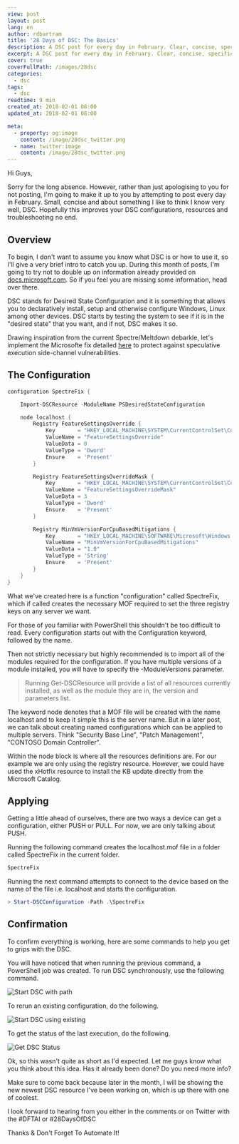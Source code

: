 ```yaml
---
view: post
layout: post
lang: en
author: rdbartram
title: '28 Days of DSC: The Basics'
description: A DSC post for every day in February. Clear, concise, specific DSC posts which will hopefully improve your DSC configurations, resources and troubleshooting no end.
excerpt: A DSC post for every day in February. Clear, concise, specific DSC posts which will hopefully improve your DSC configurations, resources and troubleshooting no end.
cover: true
coverFullPath: /images/28dsc
categories:
  - dsc
tags:
  - dsc
readtime: 9 min
created_at: 2018-02-01 08:00
updated_at: 2018-02-01 08:00

meta:
  - property: og:image
    content: /image/28dsc_twitter.png
  - name: twitter:image
    content: /image/28dsc_twitter.png
---
```


Hi Guys,

Sorry for the long absence. However, rather than just apologising to you for not posting, I'm going to make it up to you by attempting to post every day in February. Small, concise and about something I like to think I know very well, DSC. Hopefully this improves your DSC configurations, resources and troubleshooting no end.

## Overview

To begin, I don't want to assume you know what DSC is or how to use it, so I'll give a very brief intro to catch you up. During this month of posts, I'm going to try not to double up on information already provided on [docs.microsoft.com](https://docs.microsoft.com/en-us/powershell/dsc/overview). So if you feel you are missing some information, head over there.

DSC stands for Desired State Configuration and it is something that allows you to declaratively install, setup and otherwise configure Windows, Linux among other devices. DSC starts by testing the system to see if it is in the "desired state" that you want, and if not, DSC makes it so.

Drawing inspiration from the current Spectre/Meltdown debarkle, let's implement the Microsofte fix detailed [here](https://support.microsoft.com/en-us/help/4072698/windows-server-guidance-to-protect-against-the-speculative-execution) to protect against speculative execution side-channel vulnerabilities.

## The Configuration

```powershell
configuration SpectreFix {

    Import-DSCResource -ModuleName PSDesiredStateConfiguration

    node localhost {
        Registry FeatureSettingsOverride {
            Key       = "HKEY_LOCAL_MACHINE\SYSTEM\CurrentControlSet\Control\Session Manager\Memory Management"
            ValueName = "FeatureSettingsOverride"
            ValueData = 0
            ValueType = 'Dword'
            Ensure    = 'Present'
        }

        Registry FeatureSettingsOverrideMask {
            Key       = "HKEY_LOCAL_MACHINE\SYSTEM\CurrentControlSet\Control\Session Manager\Memory Management"
            ValueName = "FeatureSettingsOverrideMask"
            ValueData = 3
            ValueType = 'Dword'
            Ensure    = 'Present'
        }

        Registry MinVmVersionForCpuBasedMitigations {
            Key       = "HKEY_LOCAL_MACHINE\SOFTWARE\Microsoft\Windows NT\CurrentVersion\Virtualization"
            ValueName = "MinVmVersionForCpuBasedMitigations"
            ValueData = "1.0"
            ValueType = 'String'
            Ensure    = 'Present'
        }
    }
}
```

What we've created here is a function "configuration" called SpectreFix, which if called creates the necessary MOF required to set the three registry keys on any server we want.

For those of you familiar with PowerShell this shouldn't be too difficult to read. Every configuration starts out with the Configuration keyword, followed by the name.

Then not strictly necessary but highly recommended is to import all of the modules required for the configuration. If you have multiple versions of a module installed, you will have to specify the -ModuleVersions parameter.

> <lazy-load tag="img" :data="{ src: 'https://i1.wp.com/icons.iconarchive.com/icons/graphicloads/100-flat/256/info-icon.png?w=75', alt: 'warning icon', width:75, style:'float:left; margin: 0 15px 0 0' }" /> Running Get-DSCResource will provide a list of all resources currently installed, as well as the module they are in, the version and parameters list.

The keyword node denotes that a MOF file will be created with the name localhost and to keep it simple this is the server name. But in a later post, we can talk about creating named configurations which can be applied to multiple servers. Think "Security Base Line", "Patch Management", "CONTOSO Domain Controller".

Within the node block is where all the resources definitions are. For our example we are only using the registry resource. However, we could have used the xHotfix resource to install the KB update directly from the Microsoft Catalog.

## Applying

Getting a little ahead of ourselves, there are two ways a device can get a configuration, either PUSH or PULL. For now, we are only talking about PUSH.

Running the following command creates the localhost.mof file in a folder called SpectreFix in the current folder.

```powershell
SpectreFix
```

Running the next command attempts to connect to the device based on the name of the file i.e. localhost and starts the configuration.

```powershell
> Start-DSCConfiguration -Path .\SpectreFix
```

## Confirmation

To confirm everything is working, here are some commands to help you get to grips with the DSC.

You will have noticed that when running the previous command, a PowerShell job was created. To run DSC synchronously, use the following command.

![Start DSC with path](./images/startdscpath.png)

To rerun an existing configuration, do the following.

![Start DSC using existing](./images/startdscuse.png)

To get the status of the last execution, do the following.

![Get DSC Status](./images/dscstatus.png)

Ok, so this wasn't quite as short as I'd expected. Let me guys know what you think about this idea. Has it already been done? Do you need more info?

Make sure to come back because later in the month, I will be showing the new newest DSC resource I've been working on, which is up there with one of coolest.

I look forward to hearing from you either in the comments or on Twitter with the #DFTAI or #28DaysOfDSC

Thanks & Don't Forget To Automate It!
